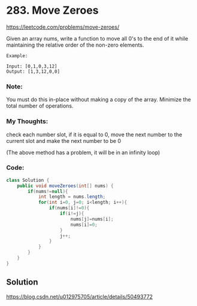 # 283. Move Zeroes

https://leetcode.com/problems/move-zeroes/

Given an array nums, write a function to move all 0's to the end of it while maintaining the relative order of the non-zero elements.

```
Example:

Input: [0,1,0,3,12]
Output: [1,3,12,0,0]
```

### Note:
You must do this in-place without making a copy of the array.
Minimize the total number of operations.


### My Thoughts: 
check each number slot, if it is equal to 0, move the next number to the current slot
and make the next number to be 0

(The above method has a problem, it will be in an infinity loop) 

### Code: 
```Java
class Solution {
    public void moveZeroes(int[] nums) {
        if(nums!=null){
            int length = nums.length; 
            for(int i=0, j=0; i<length; i++){
                if(nums[i]!=0){
                    if(i!=j){
                        nums[j]=nums[i]; 
                        nums[i]=0; 
                    }
                    j++; 
                }
            }
        }
    }
}
```


## Solution
https://blog.csdn.net/u012975705/article/details/50493772

